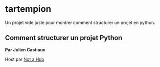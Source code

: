 # tartempion

Un projet vide juste pour montrer comment structurer un projet en python.

## Comment structurer un projet Python

**Par Julien Castiaux**

Host par [Not a Hub](https://hub.notaname.fr/langages/python/comment-structurer-un-projet-python)